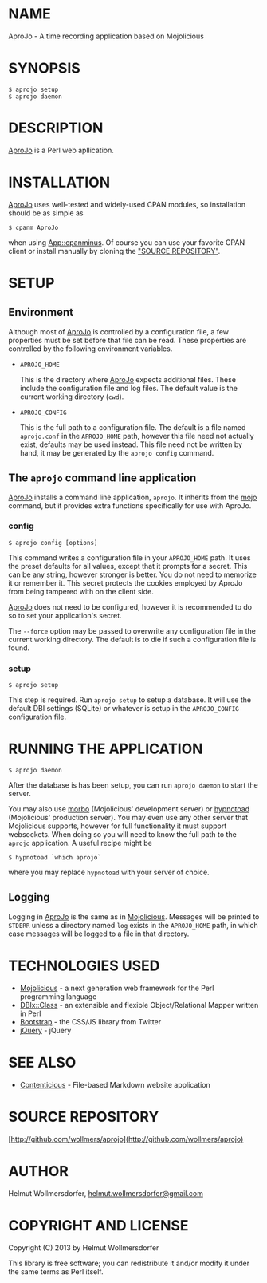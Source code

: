 # NAME

AproJo - A time recording application based on Mojolicious

# SYNOPSIS

    $ aprojo setup
    $ aprojo daemon

# DESCRIPTION

[AproJo](https://metacpan.org/pod/AproJo) is a Perl web apllication.

# INSTALLATION

[AproJo](https://metacpan.org/pod/AproJo) uses well-tested and widely-used CPAN modules, so installation should be as simple as

    $ cpanm AproJo

when using [App::cpanminus](https://metacpan.org/pod/App::cpanminus). Of course you can use your favorite CPAN client or install manually by cloning the ["SOURCE REPOSITORY"](#source-repository).

# SETUP

## Environment

Although most of [AproJo](https://metacpan.org/pod/AproJo) is controlled by a configuration file, a few properties must be set before that file can be read. These properties are controlled by the following environment variables.

- `APROJO_HOME`

    This is the directory where [AproJo](https://metacpan.org/pod/AproJo) expects additional files. These include the configuration file and log files. The default value is the current working directory (`cwd`).

- `APROJO_CONFIG`

    This is the full path to a configuration file. The default is a file named `aprojo.conf` in the `APROJO_HOME` path, however this file need not actually exist, defaults may be used instead. This file need not be written by hand, it may be generated by the `aprojo config` command.

## The `aprojo` command line application

[AproJo](https://metacpan.org/pod/AproJo) installs a command line application, `aprojo`. It inherits from the [mojo](https://metacpan.org/pod/mojo) command, but it provides extra functions specifically for use with AproJo.

### config

    $ aprojo config [options]

This command writes a configuration file in your `APROJO_HOME` path. It uses the preset defaults for all values, except that it prompts for a secret. This can be any string, however stronger is better. You do not need to memorize it or remember it. This secret protects the cookies employed by AproJo from being tampered with on the client side.

[AproJo](https://metacpan.org/pod/AproJo) does not need to be configured, however it is recommended to do so to set your application's secret. 

The `--force` option may be passed to overwrite any configuration file in the current working directory. The default is to die if such a configuration file is found.

### setup

    $ aprojo setup

This step is required. Run `aprojo setup` to setup a database. It will use the default DBI settings (SQLite) or whatever is setup in the `APROJO_CONFIG` configuration file.

# RUNNING THE APPLICATION

    $ aprojo daemon

After the database is has been setup, you can run `aprojo daemon` to start the server. 

You may also use [morbo](https://metacpan.org/pod/morbo) (Mojolicious' development server) or [hypnotoad](https://metacpan.org/pod/hypnotoad) (Mojolicious' production server). You may even use any other server that Mojolicious supports, however for full functionality it must support websockets. When doing so you will need to know the full path to the `aprojo` application. A useful recipe might be

    $ hypnotoad `which aprojo`

where you may replace `hypnotoad` with your server of choice.

## Logging

Logging in [AproJo](https://metacpan.org/pod/AproJo) is the same as in [Mojolicious](https://metacpan.org/pod/Mojolicious::Lite#Logging). Messages will be printed to `STDERR` unless a directory named `log` exists in the `APROJO_HOME` path, in which case messages will be logged to a file in that directory.

# TECHNOLOGIES USED

- [Mojolicious](http://mojolicio.us) - a next generation web framework for the Perl programming language
- [DBIx::Class](http://www.dbix-class.org/) - an extensible and flexible Object/Relational Mapper written in Perl
- [Bootstrap](http://twitter.github.com/bootstrap) - the CSS/JS library from Twitter
- [jQuery](http://jquery.com/) - jQuery

# SEE ALSO

- [Contenticious](https://metacpan.org/pod/Contenticious) - File-based Markdown website application

# SOURCE REPOSITORY

[http://github.com/wollmers/aprojo](http://github.com/wollmers/aprojo)

# AUTHOR

Helmut Wollmersdorfer, <helmut.wollmersdorfer@gmail.com>

# COPYRIGHT AND LICENSE

Copyright (C) 2013 by Helmut Wollmersdorfer

This library is free software; you can redistribute it and/or modify
it under the same terms as Perl itself.

